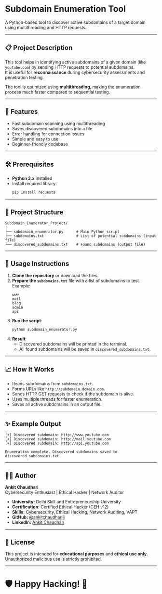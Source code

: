 
# Subdomain Enumeration Tool

A Python-based tool to discover active subdomains of a target domain using multithreading and HTTP requests.

---

## 📋 Project Description

This tool helps in identifying active subdomains of a given domain (like `youtube.com`) by sending HTTP requests to potential subdomains.  
It is useful for **reconnaissance** during cybersecurity assessments and penetration testing.

The tool is optimized using **multithreading**, making the enumeration process much faster compared to sequential testing.

---

## 🚀 Features

- Fast subdomain scanning using multithreading
- Saves discovered subdomains into a file
- Error handling for connection issues
- Simple and easy to use
- Beginner-friendly codebase

---

## 🛠️ Prerequisites

- **Python 3.x** installed
- Install required library:
  ```bash
  pip install requests
  ```

---

## 📂 Project Structure

```
Subdomain_Enumerator_Project/
|
├── subdomain_enumerator.py      # Main Python script
├── subdomains.txt               # List of potential subdomains (input file)
└── discovered_subdomains.txt    # Found subdomains (output file)
```

---

## 📜 Usage Instructions

1. **Clone the repository** or download the files.
2. **Prepare the `subdomains.txt`** file with a list of subdomains to test.
   Example:
   ```
   www
   mail
   blog
   admin
   api
   ```
3. **Run the script**:
   ```bash
   python subdomain_enumerator.py
   ```
4. **Result**:
   - Discovered subdomains will be printed in the terminal.
   - All found subdomains will be saved in `discovered_subdomains.txt`.

---

## 📈 How It Works

- Reads subdomains from `subdomains.txt`.
- Forms URLs like `http://subdomain.domain.com`.
- Sends HTTP GET requests to check if the subdomain is alive.
- Uses multiple threads for faster enumeration.
- Saves all active subdomains in an output file.

---

## ✨ Example Output

```
[+] Discovered subdomain: http://www.youtube.com
[+] Discovered subdomain: http://mail.youtube.com
[+] Discovered subdomain: http://api.youtube.com

Enumeration complete. Discovered subdomains saved to discovered_subdomains.txt.
```

---

## 👨‍💻 Author

**Ankit Chaudhari**  
Cybersecurity Enthusiast | Ethical Hacker | Network Auditor

- **University:** Delhi Skill and Entrepreneurship University
- **Certification:** Certified Ethical Hacker (CEH v12)
- **Skills:** Cybersecurity, Ethical Hacking, Network Auditing, VAPT
- **GitHub:** [@ankitchaudharijj](https://github.com/ankitchaudharijj)
- **LinkedIn:** [Ankit Chaudhari](https://www.linkedin.com/in/ankit-chaudhari-40346b318/)

---

## 📄 License

This project is intended for **educational purposes** and **ethical use only**.  
Unauthorized malicious use is strictly prohibited.

---

# 🛡️ Happy Hacking! 🚀
